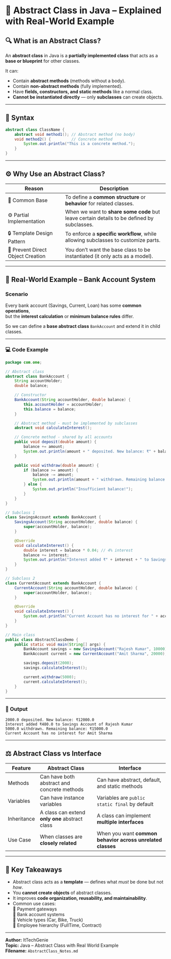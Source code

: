 
# 🧠 Abstract Class in Java – Explained with Real-World Example

## 🔍 What is an Abstract Class?

An **abstract class** in Java is a **partially implemented class** that acts as a **base or blueprint** for other classes.

It can:
- Contain **abstract methods** (methods without a body).
- Contain **non-abstract methods** (fully implemented).
- Have **fields, constructors, and static methods** like a normal class.
- **Cannot be instantiated directly** — only **subclasses** can create objects.

---

## 🧩 Syntax

```java
abstract class ClassName {
    abstract void method1(); // Abstract method (no body)
    void method2() {         // Concrete method
        System.out.println("This is a concrete method.");
    }
}
```

---

## ⚙️ Why Use an Abstract Class?

| Reason | Description |
|--------|--------------|
| 🧱 Common Base | To define a **common structure** or **behavior** for related classes. |
| ⚙️ Partial Implementation | When we want to **share some code** but leave certain details to be defined by subclasses. |
| 🔒 Template Design Pattern | To enforce a **specific workflow**, while allowing subclasses to customize parts. |
| 🚫 Prevent Direct Object Creation | You don’t want the base class to be instantiated (it only acts as a model). |

---

## 🏦 Real-World Example – Bank Account System

### Scenario
Every bank account (Savings, Current, Loan) has some **common operations**,  
but the **interest calculation** or **minimum balance rules** differ.

So we can define a **base abstract class** `BankAccount` and extend it in child classes.

---

### 💻 Code Example

```java
package com.one;

// Abstract class
abstract class BankAccount {
    String accountHolder;
    double balance;

    // Constructor
    BankAccount(String accountHolder, double balance) {
        this.accountHolder = accountHolder;
        this.balance = balance;
    }

    // Abstract method - must be implemented by subclasses
    abstract void calculateInterest();

    // Concrete method - shared by all accounts
    public void deposit(double amount) {
        balance += amount;
        System.out.println(amount + " deposited. New balance: ₹" + balance);
    }

    public void withdraw(double amount) {
        if (balance >= amount) {
            balance -= amount;
            System.out.println(amount + " withdrawn. Remaining balance: ₹" + balance);
        } else {
            System.out.println("Insufficient balance!");
        }
    }
}

// Subclass 1
class SavingsAccount extends BankAccount {
    SavingsAccount(String accountHolder, double balance) {
        super(accountHolder, balance);
    }

    @Override
    void calculateInterest() {
        double interest = balance * 0.04; // 4% interest
        balance += interest;
        System.out.println("Interest added ₹" + interest + " to Savings Account of " + accountHolder);
    }
}

// Subclass 2
class CurrentAccount extends BankAccount {
    CurrentAccount(String accountHolder, double balance) {
        super(accountHolder, balance);
    }

    @Override
    void calculateInterest() {
        System.out.println("Current Account has no interest for " + accountHolder);
    }
}

// Main class
public class AbstractClassDemo {
    public static void main(String[] args) {
        BankAccount savings = new SavingsAccount("Rajesh Kumar", 10000);
        BankAccount current = new CurrentAccount("Amit Sharma", 20000);

        savings.deposit(2000);
        savings.calculateInterest();

        current.withdraw(5000);
        current.calculateInterest();
    }
}
```

---

### 🧾 Output

```
2000.0 deposited. New balance: ₹12000.0
Interest added ₹480.0 to Savings Account of Rajesh Kumar
5000.0 withdrawn. Remaining balance: ₹15000.0
Current Account has no interest for Amit Sharma
```

---

## ⚖️ Abstract Class vs Interface

| Feature | Abstract Class | Interface |
|----------|----------------|------------|
| Methods | Can have both abstract and concrete methods | Can have abstract, default, and static methods |
| Variables | Can have instance variables | Variables are `public static final` by default |
| Inheritance | A class can extend **only one** abstract class | A class can implement **multiple interfaces** |
| Use Case | When classes are **closely related** | When you want **common behavior across unrelated classes** |

---

## 🧠 Key Takeaways

- Abstract class acts as a **template** — defines what *must* be done but not *how*.
- You **cannot create objects** of abstract classes.
- It improves **code organization, reusability, and maintainability**.
- Common use cases:  
  🔹 Payment gateways  
  🔹 Bank account systems  
  🔹 Vehicle types (Car, Bike, Truck)  
  🔹 Employee hierarchy (FullTime, Contract)

---

**Author:** ItTechGenie  
**Topic:** Java – Abstract Class with Real World Example  
**Filename:** `AbstractClass_Notes.md`

